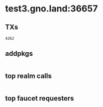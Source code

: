 # test3.gno.land:36657

## TXs
```
4262
```

## addpkgs
```
```

## top realm calls
```
```

## top faucet requesters
```
```

